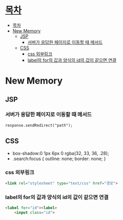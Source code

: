 # [목차](#목차)
- [목차](#목차)
- [New Memory](#new-memory)
  - [JSP](#jsp)
    - [서버가 응답한 페이지로 이동할 때 메서드](#서버가-응답한-페이지로-이동할-때-메서드)
  - [CSS](#css)
    - [css 외부링크](#css-외부링크)
    - [label의 for의 값과 양식의 id의 값이 같으면 연결](#label의-for의-값과-양식의-id의-값이-같으면-연결)


# New Memory

## JSP
### 서버가 응답한 페이지로 이동할 때 메서드
```jsp
response.sendRedirect("path");
```

## CSS
- box-shadow:0 1px 6px 0 rgba(32, 33, 36, .28);
- .search:focus {
    outline: none;
    border: none;
}

### css 외부링크
```html
<link rel="stylesheet" type="text/css" href="경로">
```

### label의 for의 값과 양식의 id의 값이 같으면 연결

```html
<label for="id"><label>
    <input class="id">
```